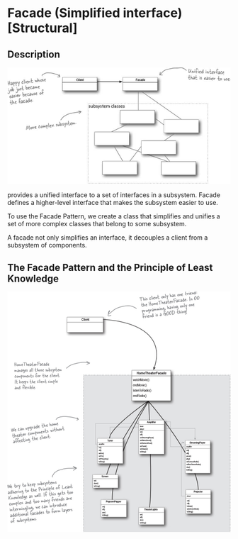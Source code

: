 # Facade (Simplified interface) [Structural]

## Description

![](facade/image1.jpg)

provides a unified interface to a set of interfaces in a subsystem.
Facade defines a higher-level interface that makes the subsystem easier to use.

To use the Facade Pattern, we create a class that simplifies and unifies a set of more complex classes that belong to some subsystem.

A facade not only simplifies an interface, it decouples a client from a subsystem of components.

## The Facade Pattern and the Principle of Least Knowledge

![](facade/image2.jpg)
